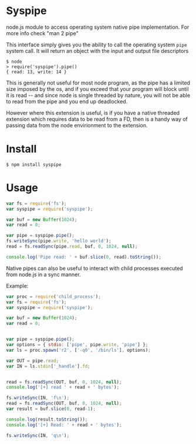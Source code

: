 # Syspipe
node.js module to access operating system native pipe implementation. For more info check  "man 2 pipe"

This interface simply gives you the ability to call the operating system `pipe` system call. It will return an object with the input and output file descriptors

```
$ node
> require('syspipe').pipe()
{ read: 13, write: 14 }
```

This is generally not useful for most node program, as the pipe has a limited size imposed by the os, and if you exceed that your program will block until it is read -- and since node is single threaded by nature, you will not be able to read from the pipe and you end up deadlocked.

However where this extension is useful, is if you have a native threaded extension which requires data to be read from a FD, then is a handy way of passing data from the node envirionment to the extension.


# Install
```
$ npm install syspipe
```

# Usage
```js
var fs = require('fs');
var syspipe = require('syspipe');

var buf = new Buffer(1024);
var read = 0;

var pipe = syspipe.pipe();
fs.writeSync(pipe.write, 'hello world');
read = fs.readSync(pipe.read, buf, 0, 1024, null);

console.log('Pipe read: ' + buf.slice(0, read).toString());
```

Native pipes can also be useful to interact with child processes executed from node.js in a sync manner.

Example:
```js
var proc = require('child_process');
var fs = require('fs');
var syspipe = require('syspipe');

var buf = new Buffer(1024);
var read = 0;


var pipe = syspipe.pipe();
var options = { stdio: ['pipe', pipe.write, 'pipe'] };
var ls = proc.spawn('r2', ['-q0', '/bin/ls'], options);

var OUT = pipe.read;
var IN = ls.stdin['_handle'].fd;


read = fs.readSync(OUT, buf, 0, 1024, null);
console.log('[+] read ' + read + ' bytes');

fs.writeSync(IN, 'f\n');
read = fs.readSync(OUT, buf, 0, 1024, null);
var result = buf.slice(0, read-1);

console.log(result.toString());
console.log('[+] Read: ' + read + ' bytes');

fs.writeSync(IN, 'q\n');
```
